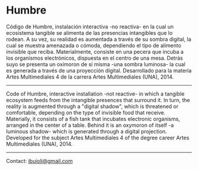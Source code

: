 # Humbre

Código de Humbre, instalación interactiva -no reactiva- en la cual un ecosistema tangible se alimenta de las presencias intangibles que lo rodean. A su vez, su realidad es aumentada a través de su sombra digital, la cual se muestra amenazada o cómoda, dependiendo el tipo de alimento invisible que reciba. Materialmente, consiste en una pecera que incuba a los organismos electrónicos, dispuesta en el centro de una mesa. Detrás suyo se presenta un oxímoron de sí misma -una sombra luminosa- la cual es generada a través de una proyección digital. Desarrollado para la materia Artes Multimediales 4 de la carrera Artes Multimediales (UNA), 2014.

---

Code of Humbre, interactive installation -not reactive- in which a tangible ecosystem feeds from the intangible presences that surround it. In turn, the reality is augmented through a "digital shadow", which is threatened or comfortable, depending on the type of invisible food that receive. Materially, it consists of a fish tank that incubates electronic organisms, arranged in the center of a table. Behind it is an oxymoron of itself -a luminous shadow- which is generated through a digital projection. Developed for the subject Artes Multimediales 4 of the degree career Artes Multimediales (UNA), 2014.

---
Contact: ibuioli@gmail.com
